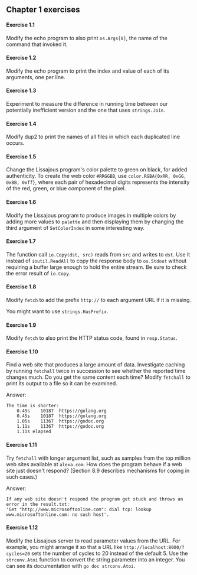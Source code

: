 ## Chapter 1 exercises

#### Exercise 1.1
Modify the echo program to also print `os.Args[0]`, the name of the command that invoked it.

#### Exercise 1.2
Modify the echo program to print the index and value of each of its arguments, one per line.

#### Exercise 1.3
Experiment to measure the difference in running time between our potentially inefficient version and the one that uses `strings.Join`.

#### Exercise 1.4
Modify dup2 to print the names of all files in which each duplicated line occurs.

#### Exercise 1.5
Change the Lissajous program's color palette to green on black, for added authenticity. To create the web color `#RRGGBB`, use `color.RGBA{0xRR, 0xGG, 0xBB, 0xff}`, where each pair of hexadecimal digits represents the intensity of the red, green, or blue component of the pixel.

#### Exercise 1.6
Modify the Lissajous program to produce images in multiple colors by adding more values to `palette` and then displaying them by changing the third argument of `SetColorIndex` in some interesting way.

#### Exercise 1.7
The function call `io.Copy(dst, src)` reads from `src` and writes to `dst`. Use it instead of `ioutil.ReadAll` to copy the response body to `os.Stdout` without requiring a buffer large enough to hold the entire stream. Be sure to check the error result of `io.Copy`.

#### Exercise 1.8
Modify `fetch` to add the prefix `http://` to each argument URL if it is missing.

You might want to use `strings.HasPrefix`.

#### Exercise 1.9
Modify `fetch` to also print the HTTP status code, found in `resp.Status`.

#### Exercise 1.10
Find a web site that produces a large amount of data. Investigate caching by running `fetchall` twice in succession to see whether the reported time changes much. Do you get the same content each time? Modify `fetchall` to print its output to a file so it can be examined.

Answer:
```
The time is shorter:
    0.45s    10187  https://golang.org
    0.45s    10187  https://golang.org
    1.05s    11367  https://godoc.org
    1.11s    11367  https://godoc.org
    1.11s elapsed
```

#### Exercise 1.11
Try `fetchall` with longer argument list, such as samples from the top million web sites available at `alexa.com`. How does the program behave if a web site just doesn't respond? (Section 8.9 describes mechanisms for coping in such cases.)

Answer:
```
If any web site doesn't respond the program get stuck and throws an error in the result.txt:
'Get "http://www.microsoftonline.com": dial tcp: lookup www.microsoftonline.com: no such host'.
```

#### Exercise 1.12
Modify the Lissajous server to read parameter values from the URL. For example, you might arrange it so that a URL like `http://localhost:8000/?cycles=20` sets the number of cycles to 20 instead of the default 5. Use the `strconv.Atoi` function to convert the string parameter into an integer. You can see its documentation with `go doc strconv.Atoi`.
